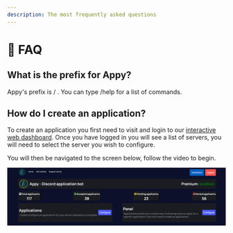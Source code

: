 ```yaml
---
description: The most frequently asked questions
---
```


# 📃 FAQ

## What is the prefix for Appy?

Appy's prefix is / . You can type /help for a list of commands.

## How do I create an application?

To create an application you first need to visit and login to our [interactive web dashboard](https://appybot.xyz/dashboard). Once you have logged in you will see a list of servers, you will need to select the server you wish to configure.

You will then be navigated to the screen below, follow the video to begin.

![Creating an application](.gitbook/assets/Animation.gif)

